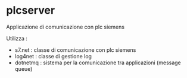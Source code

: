 # plcserver
Applicazione di comunicazione con plc siemens 

Utilizza :
* s7.net   : classe di comunicazione con plc siemens
* log4net  : classe di gestione log
* dotnetmq : sistema per la comunicazione tra applicazioni (message queue)

